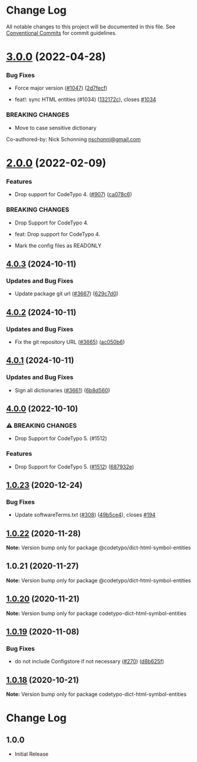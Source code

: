 # Change Log

All notable changes to this project will be documented in this file.
See [Conventional Commits](https://conventionalcommits.org) for commit guidelines.

# [3.0.0](https://github.com/khulnasoft/codetypo-dicts/compare/@codetypo/dict-html-symbol-entities@2.0.0...@codetypo/dict-html-symbol-entities@3.0.0) (2022-04-28)


### Bug Fixes

* Force major version ([#1047](https://github.com/khulnasoft/codetypo-dicts/issues/1047)) ([2d7fecf](https://github.com/khulnasoft/codetypo-dicts/commit/2d7fecf79ceecd352ef102a254a1cdd0626a910a))


* feat!: sync HTML entities (#1034) ([132172c](https://github.com/khulnasoft/codetypo-dicts/commit/132172caa5c0b3a0ae5c70f6beae5941735b443c)), closes [#1034](https://github.com/khulnasoft/codetypo-dicts/issues/1034)


### BREAKING CHANGES

* Move to case sensitive dictionary

Co-authored-by: Nick Schonning <nschonni@gmail.com>





# [2.0.0](https://github.com/khulnasoft/codetypo-dicts/compare/@codetypo/dict-html-symbol-entities@1.0.23...@codetypo/dict-html-symbol-entities@2.0.0) (2022-02-09)


### Features

* Drop support for CodeTypo 4. ([#907](https://github.com/khulnasoft/codetypo-dicts/issues/907)) ([ca078c6](https://github.com/khulnasoft/codetypo-dicts/commit/ca078c6a2e188cc3cf6276db1ba7e007f0f06f27))


### BREAKING CHANGES

* Drop Support for CodeTypo 4.

* feat: Drop support for CodeTypo 4.
* Mark the config files as READONLY





## [4.0.3](https://github.com/khulnasoft/codetypo-dicts/compare/@codetypo/dict-html-symbol-entities@4.0.2...@codetypo/dict-html-symbol-entities@4.0.3) (2024-10-11)


### Updates and Bug Fixes

* Update package git url ([#3667](https://github.com/khulnasoft/codetypo-dicts/issues/3667)) ([629c7d0](https://github.com/khulnasoft/codetypo-dicts/commit/629c7d0a5e1bacad1d3874b1f8372edc3494ef97))

## [4.0.2](https://github.com/khulnasoft/codetypo-dicts/compare/@codetypo/dict-html-symbol-entities@4.0.1...@codetypo/dict-html-symbol-entities@4.0.2) (2024-10-11)


### Updates and Bug Fixes

* Fix the git repository URL ([#3665](https://github.com/khulnasoft/codetypo-dicts/issues/3665)) ([ac050b6](https://github.com/khulnasoft/codetypo-dicts/commit/ac050b697d57820109995e92fac5ccc32ced1723))

## [4.0.1](https://github.com/khulnasoft/codetypo-dicts/compare/@codetypo/dict-html-symbol-entities@4.0.0...@codetypo/dict-html-symbol-entities@4.0.1) (2024-10-11)


### Updates and Bug Fixes

* Sign all dictionaries ([#3661](https://github.com/khulnasoft/codetypo-dicts/issues/3661)) ([6b8d560](https://github.com/khulnasoft/codetypo-dicts/commit/6b8d560cf51a593458ce42bca415859f872cfc97))

## [4.0.0](https://github.com/khulnasoft/codetypo-dicts/compare/@codetypo/dict-html-symbol-entities@3.0.0...@codetypo/dict-html-symbol-entities@4.0.0) (2022-10-10)


### ⚠ BREAKING CHANGES

* Drop Support for CodeTypo 5. (#1512)

### Features

* Drop Support for CodeTypo 5. ([#1512](https://github.com/khulnasoft/codetypo-dicts/issues/1512)) ([687932e](https://github.com/khulnasoft/codetypo-dicts/commit/687932e187e4bce87d7904e3a2e53dd6de6ac372))

## [1.0.23](https://github.com/khulnasoft/codetypo-dicts/compare/@codetypo/dict-html-symbol-entities@1.0.22...@codetypo/dict-html-symbol-entities@1.0.23) (2020-12-24)


### Bug Fixes

* Update softwareTerms.txt ([#308](https://github.com/khulnasoft/codetypo-dicts/issues/308)) ([49b5ce4](https://github.com/khulnasoft/codetypo-dicts/commit/49b5ce4a2436f3c99969d6425128d55f84c8a7fc)), closes [#194](https://github.com/khulnasoft/codetypo-dicts/issues/194)





## [1.0.22](https://github.com/khulnasoft/codetypo-dicts/compare/@codetypo/dict-html-symbol-entities@1.0.21...@codetypo/dict-html-symbol-entities@1.0.22) (2020-11-28)

**Note:** Version bump only for package @codetypo/dict-html-symbol-entities





## 1.0.21 (2020-11-27)

**Note:** Version bump only for package @codetypo/dict-html-symbol-entities





## [1.0.20](https://github.com/khulnasoft/codetypo-dicts/compare/codetypo-dict-html-symbol-entities@1.0.19...codetypo-dict-html-symbol-entities@1.0.20) (2020-11-21)

**Note:** Version bump only for package codetypo-dict-html-symbol-entities

## [1.0.19](https://github.com/khulnasoft/codetypo-dicts/compare/codetypo-dict-html-symbol-entities@1.0.18...codetypo-dict-html-symbol-entities@1.0.19) (2020-11-08)

### Bug Fixes

- do not include Configstore if not necessary ([#270](https://github.com/khulnasoft/codetypo-dicts/issues/270)) ([d8b625f](https://github.com/khulnasoft/codetypo-dicts/commit/d8b625f2f42d5cc6c4a9390216ac1e5037886e44))

## [1.0.18](https://github.com/khulnasoft/codetypo-dicts/compare/codetypo-dict-html-symbol-entities@1.0.17...codetypo-dict-html-symbol-entities@1.0.18) (2020-10-21)

**Note:** Version bump only for package codetypo-dict-html-symbol-entities

# Change Log

## 1.0.0

- Initial Release
